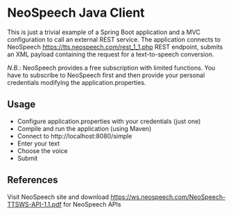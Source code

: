 NeoSpeech Java Client
=====================

This is just a trivial example of a Spring Boot application and a MVC configuration to call an external REST service.
The application connects to NeoSpeech https://tts.neospeech.com/rest_1_1.php REST endpoint, submits an XML payload containing the request for a text-to-speech conversion.

*N.B.*: NeoSpeech provides a free subscription with limited functions. You have to subscribe to NeoSpeech first and then provide your personal credentials modifying the application.properties.

Usage
-----

- Configure application.properties with your credentials (just one)
- Compile and run the application (using Maven)
- Connect to http://localhost:8080/simple
- Enter your text
- Choose the voice
- Submit

References
----------

Visit NeoSpeech site and download https://ws.neospeech.com/NeoSpeech-TTSWS-API-1.1.pdf for NeoSpeech APIs